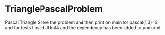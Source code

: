 # TrianglePascalProblem
 Pascal Triangle 
Solve the problem and then print on main for pascal(1,3)=3 and for tests I used JUnit4 and the dependency has been added to pom.xml

